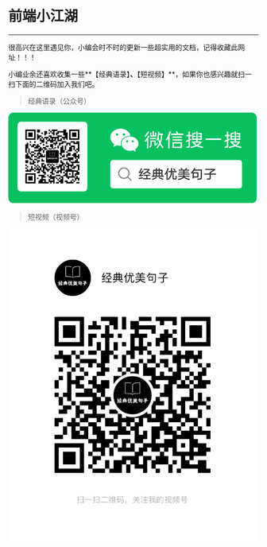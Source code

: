 # 前端小江湖

-----

很高兴在这里遇见你，小编会时不时的更新一些超实用的文档，记得收藏此网址！！！

小编业余还喜欢收集一些**【经典语录】**、**【短视频】**，如果你也感兴趣就扫一扫下面的二维码加入我们吧。

> 经典语录（公众号）

<img src='./img/t-code.png' width='500'/>


> 短视频（视频号）

<img src='./img/v-code.jpg' width='500'/>